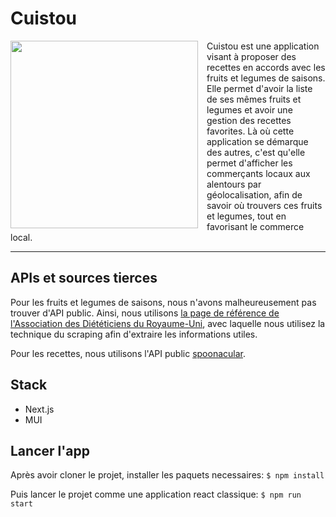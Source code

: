 # Cuistou
<div align="center">
  <img src="https://cdn.discordapp.com/attachments/918056502730833922/984549560879808532/Logo_restaurant_illustre_nude_style_vintage.png"
       style="width: 300px; float:left; padding-right:1em"/>
</div>
  Cuistou est une application visant à proposer des recettes en accords avec les fruits et legumes de saisons. Elle permet  d'avoir la liste de ses mêmes fruits et legumes et avoir une gestion des recettes favorites.
  Là où cette application se démarque des autres, c'est qu'elle permet d'afficher les commerçants locaux aux alentours par géolocalisation, afin de savoir où trouvers ces fruits et legumes, tout en favorisant le commerce local.

***
## APIs et sources tierces
Pour les fruits et legumes de saisons, nous n'avons malheureusement pas trouver d'API public. Ainsi, nous utilisons [la page de référence de l'Association des Diététiciens du Royaume-Uni](https://www.bda.uk.com/food-health/your-health/sustainable-diets/seasonal-fruit-and-veg-a-handy-guide.html), avec laquelle nous utilisez la technique du scraping afin d'extraire les informations utiles.

Pour les recettes, nous utilisons l'API public [spoonacular](https://spoonacular.com/food-api/docs).

## Stack
- Next.js
- MUI

## Lancer l'app

Après avoir cloner le projet, installer les paquets necessaires:
``` $ npm install ```

Puis lancer le projet comme une application react classique:
``` $ npm run start ```
